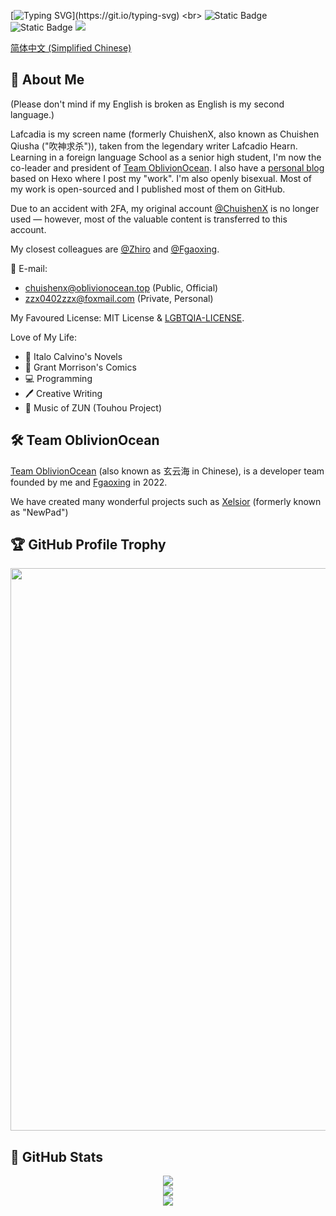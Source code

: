 [![Typing SVG](https://readme-typing-svg.demolab.com/?font=Black+Ops+One&duration=3000&pause=500&color=FF0000&center=true&vCenter=true&multiline=true&random=false&width=300&height=80&lines=Learn+to+become+INVISIBLE.;I+am+who+that+is+not.)](https://git.io/typing-svg)
<br>
![Static Badge](https://img.shields.io/badge/Into-Oblivion-green)
![Static Badge](https://img.shields.io/badge/Killing-High_School-red)
![](https://komarev.com/ghpvc/?username=Lafcadia)

<a href="https://github.com/Lafcadia/Lafcadia/blob/main/README.cn.md" target="_black">简体中文 (Simplified Chinese)</a>

## 👋 About Me

(Please don't mind if my English is broken as English is my second language.)

Lafcadia is my screen name (formerly ChuishenX, also known as Chuishen Qiusha ("吹神求杀")), taken from the legendary writer Lafcadio Hearn. Learning in a foreign language School as a senior high student, I'm now the co-leader and president of [Team OblivionOcean](https://github.com/OblivionOcean). I also have a [personal blog](https://chuishen.xyz) based on Hexo where I post my "work". I'm also openly bisexual. Most of my work is open-sourced and I published most of them on GitHub.

Due to an accident with 2FA, my original account [@ChuishenX](https://github.com/ChuishenX/) is no longer used — however, most of the valuable content is transferred to this account.

My closest colleagues are [@Zhiro](https://github.com/zzhiro/) and [@Fgaoxing](https://github.com/Fgaoxing/).

📧 E-mail: 
  - chuishenx@oblivionocean.top (Public, Official)
  - zzx0402zzx@foxmail.com (Private, Personal)

My Favoured License: MIT License & [LGBTQIA-LICENSE](https://github.com/mis1042/LGBTQIA-LICENSE).

Love of My Life: 
  - 📕 Italo Calvino's Novels
  - 📜 Grant Morrison's Comics
  - 💻 Programming
  - 🖊  Creative Writing
  - 🎵 Music of ZUN (Touhou Project)

## 🛠 Team OblivionOcean
[Team OblivionOcean](https://github.com/OblivionOcean) (also known as 玄云海 in Chinese), is a developer team founded by me and [Fgaoxing](https://github.com/Fgaoxing/) in 2022.

We have created many wonderful projects such as [Xelsior](https://github.com/OblivionOcean/Xelsior) (formerly known as "NewPad")

## 🏆 GitHub Profile Trophy

<a href="https://github.com/Lafcadia">
  <img width="900" src="https://github-profile-trophy.vercel.app/?username=Lafcadia&column=10"/>
</a>

## 🔢 GitHub Stats

<div align="center">
  <a href="https://github.com/Lafcadia"><img src="https://readme.chuishen.xyz/api?username=ChuishenX&rank_icon=percentile&count_private=true" /></a><br>
  <a href="https://github.com/Lafcadia"><img src="https://readme.chuishen.xyz/api?username=Lafcadia&rank_icon=percentile&count_private=true" /></a><br>
  <a href="https://github.com/Lafcadia"><img src="https://readme.chuishen.xyz/api/top-langs/?username=Lafcadia&hide_title=true&count_private=true"></a>
</div>
